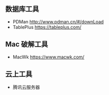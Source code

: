 ## 数据库工具
- PDMan http://www.pdman.cn/#/downLoad
- TablePlus https://tableplus.com/
 
## Mac 破解工具
- MacWk https://www.macwk.com/


## 云上工具
- 腾讯云服务器
